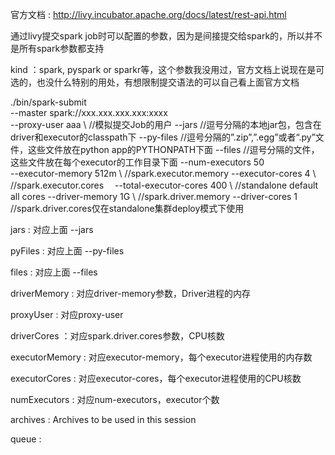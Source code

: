 官方文档 : http://livy.incubator.apache.org/docs/latest/rest-api.html

通过livy提交spark job时可以配置的参数，因为是间接提交给spark的，所以并不是所有spark参数都支持

kind ：spark, pyspark or sparkr等，这个参数我没用过，官方文档上说现在是可选的，也没什么特别的用处，有想限制提交语法的可以自己看上面官方文档

./bin/spark-submit \
  --master spark://xxx.xxx.xxx.xxx:xxxx \
  --proxy-user aaa \                                   //模拟提交Job的用户
  --jars                                               //逗号分隔的本地jar包，包含在driver和executor的classpath下
  --py-files                                           //逗号分隔的”.zip”,”.egg”或者“.py”文件，这些文件放在python app的PYTHONPATH下面
  --files                                              //逗号分隔的文件，这些文件放在每个executor的工作目录下面
  --num-executors 50 \
  --executor-memory 512m \                             //spark.executor.memory
  --executor-cores 4 \                                 //spark.executor.cores
　--total-executor-cores 400 \                         //standalone default all cores
  --driver-memory 1G \                                 //spark.driver.memory
  --driver-cores 1                                     //spark.driver.cores仅在standalone集群deploy模式下使用
  
  
jars : 对应上面 --jars

pyFiles : 对应上面 --py-files

files : 对应上面 --files

driverMemory : 对应driver-memory参数，Driver进程的内存

proxyUser : 对应proxy-user

driverCores ：对应spark.driver.cores参数，CPU核数

executorMemory : 对应executor-memory，每个executor进程使用的内存数

executorCores : 对应executor-cores，每个executor进程使用的CPU核数

numExecutors : 对应num-executors，executor个数

archives : Archives to be used in this session

queue : 
